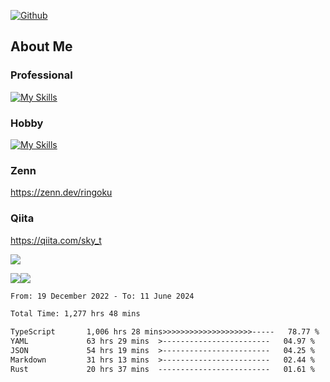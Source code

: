 [![Github](https://img.shields.io/github/followers/skyt-a?label=Follow&style=social)](https://github.com/skyt-a)

## About Me
### Professional
[![My Skills](https://skillicons.dev/icons?i=react,ts,js,nodejs,java,graphql,firebase,githubactions&theme=light)](https://skillicons.dev)
### Hobby
[![My Skills](https://skillicons.dev/icons?i=unity,rust,py&theme=light)](https://skillicons.dev)

### Zenn
https://zenn.dev/ringoku
### Qiita
https://qiita.com/sky_t


![](https://github-profile-summary-cards.vercel.app/api/cards/profile-details?username=skyt-a&theme=default)

![](https://github-profile-summary-cards.vercel.app/api/cards/repos-per-language?username=skyt-a&theme=default)![](https://github-profile-summary-cards.vercel.app/api/cards/stats?username=RinGoku&theme=default)

<!--START_SECTION:waka-->

```txt
From: 19 December 2022 - To: 11 June 2024

Total Time: 1,277 hrs 48 mins

TypeScript       1,006 hrs 28 mins>>>>>>>>>>>>>>>>>>>>-----   78.77 %
YAML             63 hrs 29 mins  >------------------------   04.97 %
JSON             54 hrs 19 mins  >------------------------   04.25 %
Markdown         31 hrs 13 mins  >------------------------   02.44 %
Rust             20 hrs 37 mins  -------------------------   01.61 %
```

<!--END_SECTION:waka-->
